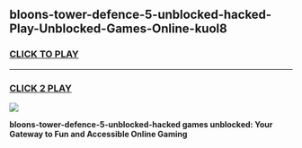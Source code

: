
## bloons-tower-defence-5-unblocked-hacked-Play-Unblocked-Games-Online-kuol8
<h3>
<a href="https://premium76.site?title=bloons-tower-defence-5-unblocked-hacked&ref=25A">CLICK TO PLAY</a></h3>
<hr>

<h3>
<a href="https://premium76.site?title=bloons-tower-defence-5-unblocked-hacked&ref=25A">CLICK 2 PLAY</a>
  
</h3>

<a href="https://premium76.site?title=bloons-tower-defence-5-unblocked-hacked&ref=25A"><img src="https://clearcache.store/games.png"></a>


**bloons-tower-defence-5-unblocked-hacked games unblocked: Your Gateway to Fun and Accessible Online Gaming**
